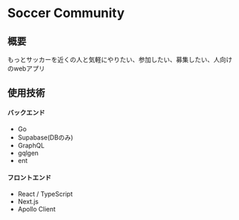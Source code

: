 # Soccer Community

## 概要
もっとサッカーを近くの人と気軽にやりたい、参加したい、募集したい、人向けのwebアプリ

## 使用技術
#### バックエンド
- Go
- Supabase(DBのみ)
- GraphQL
- gqlgen
- ent
#### フロントエンド
- React / TypeScript
- Next.js
- Apollo Client
